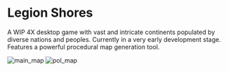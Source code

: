 # Legion Shores
A WIP 4X desktop game with vast and intricate continents populated by diverse nations and peoples.
Currently in a very early development stage. Features a powerful procedural map generation tool.

![main_map](https://github.com/sirivanbiscuit/legion-shores/assets/89672212/0279c144-06d3-4556-9427-7993d85575cb)
![pol_map](https://github.com/sirivanbiscuit/legion-shores/assets/89672212/e57de0e5-634e-491b-8b09-9b1149e5ee15)
